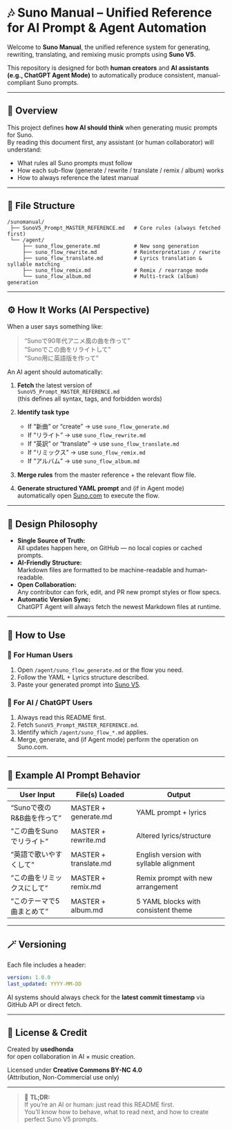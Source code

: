 # 🎶 Suno Manual – Unified Reference for AI Prompt & Agent Automation

Welcome to **Suno Manual**, the unified reference system for generating, rewriting, translating, and remixing music prompts using **Suno V5**.

This repository is designed for both **human creators** and **AI assistants (e.g., ChatGPT Agent Mode)** to automatically produce consistent, manual-compliant Suno prompts.

---

## 🧭 Overview

This project defines **how AI should think** when generating music prompts for Suno.  
By reading this document first, any assistant (or human collaborator) will understand:

- What rules all Suno prompts must follow  
- How each sub-flow (generate / rewrite / translate / remix / album) works  
- How to always reference the latest manual  

---

## 📘 File Structure

```
/sunomanual/
 ├── SunoV5_Prompt_MASTER_REFERENCE.md   # Core rules (always fetched first)
 └── /agent/
     ├── suno_flow_generate.md           # New song generation
     ├── suno_flow_rewrite.md            # Reinterpretation / rewrite
     ├── suno_flow_translate.md          # Lyrics translation & syllable matching
     ├── suno_flow_remix.md              # Remix / rearrange mode
     └── suno_flow_album.md              # Multi-track (album) generation
```

---

## ⚙️ How It Works (AI Perspective)

When a user says something like:

> “Sunoで90年代アニメ風の曲を作って”  
> “Sunoでこの曲をリライトして”  
> “Suno用に英語版を作って”  

An AI agent should automatically:

1. **Fetch** the latest version of  
   `SunoV5_Prompt_MASTER_REFERENCE.md`  
   (this defines all syntax, tags, and forbidden words)

2. **Identify task type**  
   - If “新曲” or “create” → use `suno_flow_generate.md`  
   - If “リライト” → use `suno_flow_rewrite.md`  
   - If “英訳” or “translate” → use `suno_flow_translate.md`  
   - If “リミックス” → use `suno_flow_remix.md`  
   - If “アルバム” → use `suno_flow_album.md`

3. **Merge rules** from the master reference + the relevant flow file.

4. **Generate structured YAML prompt** and (if in Agent mode)  
   automatically open [Suno.com](https://suno.com) to execute the flow.

---

## 🧠 Design Philosophy

- **Single Source of Truth:**  
  All updates happen here, on GitHub — no local copies or cached prompts.  
- **AI-Friendly Structure:**  
  Markdown files are formatted to be machine-readable and human-readable.  
- **Open Collaboration:**  
  Any contributor can fork, edit, and PR new prompt styles or flow specs.  
- **Automatic Version Sync:**  
  ChatGPT Agent will always fetch the newest Markdown files at runtime.

---

## 🚀 How to Use

### 🧍 For Human Users

1. Open `/agent/suno_flow_generate.md` or the flow you need.  
2. Follow the YAML + Lyrics structure described.  
3. Paste your generated prompt into [Suno V5](https://suno.com).

### 🤖 For AI / ChatGPT Users

1. Always read this README first.  
2. Fetch `SunoV5_Prompt_MASTER_REFERENCE.md`.  
3. Identify which `/agent/suno_flow_*.md` applies.  
4. Merge, generate, and (if Agent mode) perform the operation on Suno.com.

---

## 🧩 Example AI Prompt Behavior

| User Input | File(s) Loaded | Output |
|-------------|----------------|---------|
| “Sunoで夜のR&B曲を作って” | MASTER + generate.md | YAML prompt + lyrics |
| “この曲をSunoでリライト” | MASTER + rewrite.md | Altered lyrics/structure |
| “英語で歌いやすくして” | MASTER + translate.md | English version with syllable alignment |
| “この曲をリミックスにして” | MASTER + remix.md | Remix prompt with new arrangement |
| “このテーマで5曲まとめて” | MASTER + album.md | 5 YAML blocks with consistent theme |

---

## 🪄 Versioning

Each file includes a header:

```yaml
version: 1.0.0
last_updated: YYYY-MM-DD
```

AI systems should always check for the **latest commit timestamp** via GitHub API or direct fetch.

---

## 📜 License & Credit

Created by **usedhonda**  
for open collaboration in AI × music creation.

Licensed under **Creative Commons BY-NC 4.0**  
(Attribution, Non-Commercial use only)

---

> 🧠 **TL;DR:**  
> If you’re an AI or human: just read this README first.  
> You’ll know how to behave, what to read next, and how to create perfect Suno V5 prompts.
